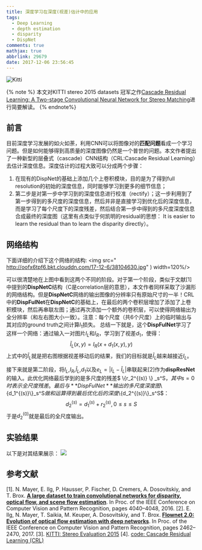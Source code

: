 ```yaml
---
title: 深度学习在深度(视差)估计中的应用
tags:
  - Deep Learning
  - depth estimation
  - disparity
  - DispNet
comments: true
mathjax: true
abbrlink: 29679
date: 2017-12-06 23:56:45
---
```


![Kitti](http://oofx6tpf6.bkt.clouddn.com/17-12-7/11107720.jpg)

{% note %}
本文对KITTI stereo 2015 datasets 冠军之作[Cascade Residual Learning: A Two-stage Convolutional Neural Network for Stereo Matching](http://openaccess.thecvf.com/content_ICCV_2017_workshops/papers/w17/Pang_Cascade_Residual_Learning_ICCV_2017_paper.pdf)进行简要解读。
{% endnote%}

<!--more-->

## 前言
目前深度学习发展的如火如荼，利用CNN可以将图像对的**匹配问题**看成一个学习问题。但是如何能够得到高质量的深度图像仍然是一个普世的问题。本文作者提出了一种新型的层叠式（cascade）CNN结构（CRL:Cascade Residual Learning）去估计深度信息。深度估计的过程大致可以分成两个步骤：

1. 在现有的DispNet的基础上添加几个上卷积模块，目的是为了得到full resolution的初始的深度信息，同时能够学习到更多的细节信息；
2. 第二步是对第一步中学习到的深度信息进行校准（rectify）；这一步利用到了第一步得到的多尺度的深度信息，然后并非是直接学习到优化后的深度信息，而是学习了每个尺度下的深度残差，然后结合第一步中得到的多尺度深度信息合成最终的深度图（这里有点类似于何凯明的residual的思想： It is easier to learn the residual than to learn the disparity directly）。

## 网络结构
下面详细的介绍下这个网络的结构:
<img src=" http://oofx6tpf6.bkt.clouddn.com/17-12-6/38104630.jpg" ) width=120%/>

可以很清楚地在上图中看到这两个不同的阶段。对于第一个阶段，类似于文献[1]中提到的**DispNetC**结构（C是correlation层的意思），本文作者同样采取了沙漏形的网络结构。但是**DispNetC**网络的输出图像的分辨率只有原始尺寸的一半！CRL中的**DispFulNet**在**DispNetC**的基础上，在最后的两个卷积层增加了添加了上卷积模块，然后再串联左图；通过再次添加一个额外的卷积层，可以使得网络输出为全分辨率（和左右图大小一致）。注意：每个尺度（共6个尺度）上的临时输出与其对应的ground truth之间计算$l_1$损失。
总结一下就是，这个**DispFulNet**学习了这样一个网络：通过输入一对图片$I_L$和$I_R$，学习到了视差$d_1$，使得：
$$\tilde{I}_L(x,y)=I_R(x+d_1(x,y),y)$$
上式中的$\tilde{I}_L$就是把右图根据视差移动后的结果，我们的目标就是$\tilde{I}_L$越来越接近$I_L$。

接下来就是第二阶段，将$I_L$,$I_R$,$\tilde{I}_L$,$d_1$以及$e_L=|I_L-\tilde{I}_L|$串联起来[2]作为**dispResNet**的输入。此优化网络最后学到的是多尺度的残差$ \\{r_2^{(s)} \\} _s^S$，其中s=0时表示全尺度残差。最后与**DispFulNet**输出的多尺度深度图$\\{d_1^{(s)}\\}_s^S$做和运算得到最后优化后的深度$\\{d_2^{(s)}\\}_s^S$：
$$d_2^{(s)}=d_1^{(s)}+r_2^{(s)},0 \leq s \leq S$$
于是$d_2^{(0)}$就是最后的全尺度输出。

## 实验结果
以下是对其结果展示：
![](http://oofx6tpf6.bkt.clouddn.com/17-12-6/68873144.jpg)

## 参考文献

[1]. N. Mayer, E. Ilg, P. Hausser, P. Fischer, D. Cremers, A. Dosovitskiy, and T. Brox. [**A large dataset to train convolutional networks for disparity, optical flow, and scene flow estimation**](https://arxiv.org/abs/1512.02134). In Proc. of the IEEE Conference on Computer Vision and Pattern Recognition, pages 4040–4048, 2016.
[2]. E. Ilg, N. Mayer, T. Saikia, M. Keuper, A. Dosovitskiy, and T. Brox. [**Flownet 2.0: Evolution of optical flow estimation with deep networks**](https://arxiv.org/abs/1612.01925). In Proc. of the IEEE Conference on Computer Vision and Pattern Recognition, pages 2462–2470, 2017.
[3]. [KITTI: Stereo Evaluation 2015](http://www.cvlibs.net/datasets/kitti/eval_scene_flow.php?benchmark=stereo)
[4]. [code: Cascade Residual Learning (CRL)](https://github.com/Artifineuro/crl)




